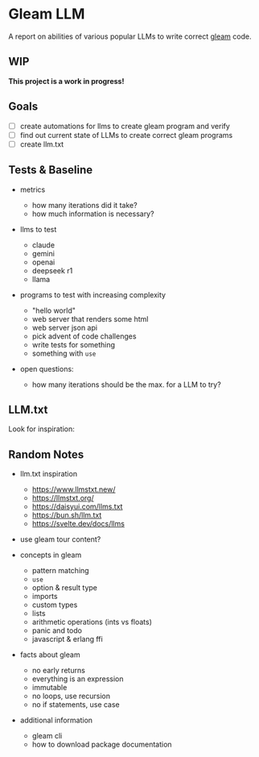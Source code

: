 # Gleam LLM

A report on abilities of various popular LLMs to write correct [gleam](https://gleam.run/) code.

## WIP

**This project is a work in progress!**

## Goals

- [ ] create automations for llms to create gleam program and verify
- [ ] find out current state of LLMs to create correct gleam programs
- [ ] create llm.txt

## Tests & Baseline

- metrics
  - how many iterations did it take?
  - how much information is necessary?

- llms to test
  - claude
  - gemini
  - openai
  - deepseek r1
  - llama

- programs to test with increasing complexity
  - "hello world"
  - web server that renders some html
  - web server json api
  - pick advent of code challenges
  - write tests for something
  - something with `use`

- open questions:
  - how many iterations should be the max. for a LLM to try?

## LLM.txt

Look for inspiration:

## Random Notes

- llm.txt inspiration
  - https://www.llmstxt.new/
  - https://llmstxt.org/
  - https://daisyui.com/llms.txt
  - https://bun.sh/llm.txt
  - https://svelte.dev/docs/llms

- use gleam tour content?
- concepts in gleam
  - pattern matching
  - `use`
  - option & result type
  - imports
  - custom types
  - lists
  - arithmetic operations (ints vs floats)
  - panic and todo
  - javascript & erlang ffi
- facts about gleam
  - no early returns
  - everything is an expression
  - immutable
  - no loops, use recursion
  - no if statements, use case
- additional information
  - gleam cli
  - how to download package documentation
